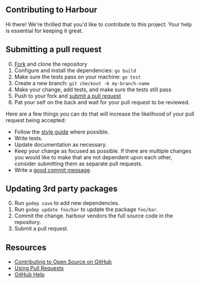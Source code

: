 ## Contributing to Harbour

Hi there! We're thrilled that you'd like to contribute to this project. Your
help is essential for keeping it great.

## Submitting a pull request

0. [Fork][] and clone the repository
0. Configure and install the dependencies: `go build`
0. Make sure the tests pass on your machine: `go test`
0. Create a new branch: `git checkout -b my-branch-name`
0. Make your change, add tests, and make sure the tests still pass
0. Push to your fork and [submit a pull request][pr]
0. Pat your self on the back and wait for your pull request to be reviewed.

Here are a few things you can do that will increase the likelihood of your pull request being accepted:

- Follow the [style guide][style] where possible.
- Write tests.
- Update documentation as necessary.
- Keep your change as focused as possible. If there are multiple changes you
would like to make that are not dependent upon each other, consider submitting
them as separate pull requests.
- Write a [good commit message](http://tbaggery.com/2008/04/19/a-note-about-git-commit-messages.html).

## Updating 3rd party packages

0. Run `godep save` to add new dependencies.
0. Run `godep update foo/bar` to update the package `foo/bar`.
0. Commit the change.  harbour vendors the full source code in the repository.
0. Submit a pull request.

## Resources

- [Contributing to Open Source on GitHub](https://guides.github.com/activities/contributing-to-open-source/)
- [Using Pull Requests](https://help.github.com/articles/using-pull-requests/)
- [GitHub Help](https://help.github.com)

[fork]: https://github.com/github/harbour/fork
[pr]: https://github.com/github/harbour/compare
[style]: https://github.com/golang/go/wiki/CodeReviewComments
